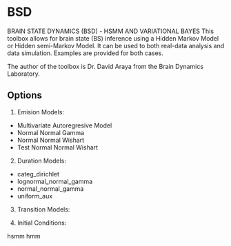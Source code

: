 # BSD
BRAIN STATE DYNAMICS (BSD) - HSMM AND VARIATIONAL BAYES
This toolbox allows for brain state (BS) inference using a Hidden Markov Model or Hidden semi-Markov Model. It can be used to both real-data analysis and data simulation. Examples are provided for both cases.

The author of the toolbox is Dr. David Araya from the Brain Dynamics Laboratory.

## Options
1. Emision Models:
  * Multivariate Autoregresive Model
  * Normal Normal Gamma
  * Normal Normal Wishart
  * Test Normal Normal Wishart

2. Duration Models:
 * categ_dirichlet
 * lognormal_normal_gamma
 * normal_normal_gamma
 * uniform_aux

3. Transition Models:

4. Initial Conditions:

hsmm
hmm
